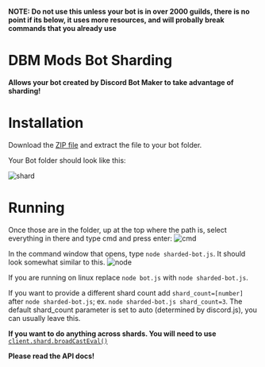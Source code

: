 
**NOTE: Do not use this unless your bot is in over 2000 guilds, there is no point if its below, it uses more resources, and will probally break commands that you already use**

# DBM Mods Bot Sharding

**Allows your bot created by Discord Bot Maker to take advantage of sharding!**


Installation
====
Download the [ZIP file](https://downgit.github.io/#/home?url=https://github.com/dbm-network/custom-files/blob/master/Bot%20Sharder/sharded-bot.js) and extract the file to your bot folder.

Your Bot folder should look like this:

![shard](https://i.imgur.com/sHqbJjV.png)


Running
====

Once those are in the folder, up at the top where the path is, select everything in there and type cmd and press enter:
![cmd](https://i.imgur.com/XWKxwob.png)



In the command window that opens, type `node sharded-bot.js`. It should look somewhat similar to this.
![node](https://i.imgur.com/AKuzOrR.png)


If you are running on linux replace `node bot.js` with `node sharded-bot.js`.

If you want to provide a different shard count add `shard_count=[number]` after `node sharded-bot.js`; ex. `node sharded-bot.js shard_count=3`.
The default shard_count parameter is set to auto (determined by discord.js), you can usually leave this.

**If you want to do anything across shards.  You will need to use** [`client.shard.broadCastEval()`](https://discord.js.org/#/docs/main/stable/class/ShardClientUtil?scrollTo=broadcastEval)

**Please read the API docs!**
